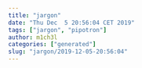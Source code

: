 ```yaml
---
title: "jargon"
date: "Thu Dec  5 20:56:04 CET 2019"
tags: ["jargon", "pipotron"]
author: m1ch3l
categories: ["generated"]
slug: "jargon/2019-12-05-20:56:04"
---
```




